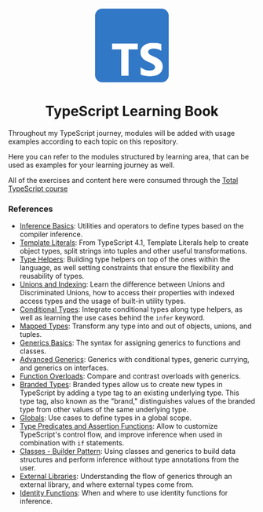 <p align="center">
  <img alt="TypeScript Logo" width="150" src="./.github/images/ts-logo.png">
  <h1 align="center">TypeScript Learning Book</h1>
</p>

Throughout my TypeScript journey, modules will be added with usage examples according to each topic on this repository.

Here you can refer to the modules structured by learning area, that can be used as examples for your learning journey as well.

All of the exercises and content here were consumed through the [Total TypeScript course](https://github.com/total-typescript)

### References

- [Inference Basics](./src/learning/typescript-core/inference-basics.ts): Utilities and operators to define types based on the compiler inference.
- [Template Literals](./src/learning/typescript-core/template-literals.ts): From TypeScript 4.1, Template Literals help to create object types, split strings into tuples and other useful transformations.
- [Type Helpers](./src/learning/typescript-core/type-helpers.ts): Building type helpers on top of the ones within the language, as well setting constraints that ensure the flexibility and reusability of types.
- [Unions and Indexing](./src/learning/typescript-core/unions-and-indexing.ts): Learn the difference between Unions and Discriminated Unions, how to access their properties with indexed access types and the usage of built-in utility types.
- [Conditional Types](./src/learning/typescript-core/conditional-types.ts): Integrate conditional types along type helpers, as well as learning the use cases behind the `infer` keyword.
- [Mapped Types](./src/learning/typescript-core/mapped-types.ts): Transform any type into and out of objects, unions, and tuples.
- [Generics Basics](./src/learning/generics/basics.ts): The syntax for assigning generics to functions and classes.
- [Advanced Generics](./src/learning/generics/advanced-generics.ts): Generics with conditional types, generic currying, and generics on interfaces.
- [Function Overloads](./src/learning/generics/function-overloads.ts): Compare and contrast overloads with generics.
- [Branded Types](./src/learning/advanced-typescript-patterns/branded-types.ts): Branded types allow us to create new types in TypeScript by adding a type tag to an existing underlying type. This type tag, also known as the "brand," distinguishes values of the branded type from other values of the same underlying type.
- [Globals](./src/learning/advanced-typescript-patterns/globals.ts): Use cases to define types in a global scope.
- [Type Predicates and Assertion Functions](./src/learning/advanced-typescript-patterns/type-predicates-and-assertion-functions.ts): Allow to customize TypeScript's control flow, and
  improve inference when used in combination with `if` statements.
- [Classes - Builder Pattern](./src/learning/advanced-typescript-patterns/classes-builder-pattern.ts): Using classes and generics to build data structures and perform inference without type annotations from the user.
- [External Libraries](./src/learning/advanced-typescript-patterns/external-libraries.ts): Understanding the flow of generics through an external library, and where external types come from.
- [Identity Functions](./src/learning/advanced-typescript-patterns/identity-functions.ts): When and where to use identity functions for inference.
